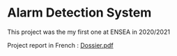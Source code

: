 # Alarm Detection System
This project was the my first one at ENSEA in 2020/2021

Project report in French :
[Dossier.pdf](https://github.com/remiglt/AlarmDetectionSystem/files/12324237/Dossier.pdf)
